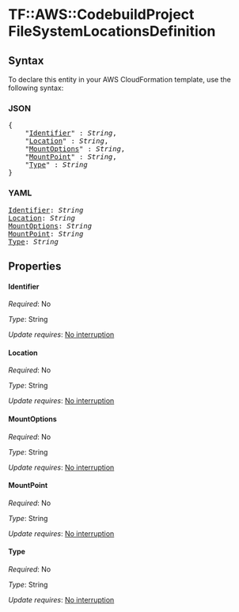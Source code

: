 # TF::AWS::CodebuildProject FileSystemLocationsDefinition

## Syntax

To declare this entity in your AWS CloudFormation template, use the following syntax:

### JSON

<pre>
{
    "<a href="#identifier" title="Identifier">Identifier</a>" : <i>String</i>,
    "<a href="#location" title="Location">Location</a>" : <i>String</i>,
    "<a href="#mountoptions" title="MountOptions">MountOptions</a>" : <i>String</i>,
    "<a href="#mountpoint" title="MountPoint">MountPoint</a>" : <i>String</i>,
    "<a href="#type" title="Type">Type</a>" : <i>String</i>
}
</pre>

### YAML

<pre>
<a href="#identifier" title="Identifier">Identifier</a>: <i>String</i>
<a href="#location" title="Location">Location</a>: <i>String</i>
<a href="#mountoptions" title="MountOptions">MountOptions</a>: <i>String</i>
<a href="#mountpoint" title="MountPoint">MountPoint</a>: <i>String</i>
<a href="#type" title="Type">Type</a>: <i>String</i>
</pre>

## Properties

#### Identifier

_Required_: No

_Type_: String

_Update requires_: [No interruption](https://docs.aws.amazon.com/AWSCloudFormation/latest/UserGuide/using-cfn-updating-stacks-update-behaviors.html#update-no-interrupt)

#### Location

_Required_: No

_Type_: String

_Update requires_: [No interruption](https://docs.aws.amazon.com/AWSCloudFormation/latest/UserGuide/using-cfn-updating-stacks-update-behaviors.html#update-no-interrupt)

#### MountOptions

_Required_: No

_Type_: String

_Update requires_: [No interruption](https://docs.aws.amazon.com/AWSCloudFormation/latest/UserGuide/using-cfn-updating-stacks-update-behaviors.html#update-no-interrupt)

#### MountPoint

_Required_: No

_Type_: String

_Update requires_: [No interruption](https://docs.aws.amazon.com/AWSCloudFormation/latest/UserGuide/using-cfn-updating-stacks-update-behaviors.html#update-no-interrupt)

#### Type

_Required_: No

_Type_: String

_Update requires_: [No interruption](https://docs.aws.amazon.com/AWSCloudFormation/latest/UserGuide/using-cfn-updating-stacks-update-behaviors.html#update-no-interrupt)

